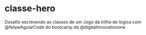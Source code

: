# classe-hero
Desafio escrevendo as classes de um Jogo da trilha de lógica com @felipeAguiarCode do bootcamp da @digitalinnovationone
